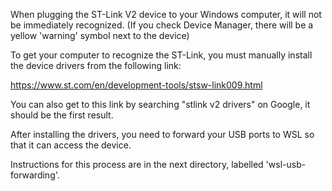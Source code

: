 When plugging the ST-Link V2 device to your Windows computer, it will not be immediately recognized. (If you check Device Manager, there will be a yellow 'warning' symbol next to the device)

To get your computer to recognize the ST-Link, you must manually install the device drivers from the following link:

https://www.st.com/en/development-tools/stsw-link009.html

You can also get to this link by searching "stlink v2 drivers" on Google, it should be the first result.

After installing the drivers, you need to forward your USB ports to WSL so that it can access the device.

Instructions for this process are in the next directory, labelled 'wsl-usb-forwarding'.
